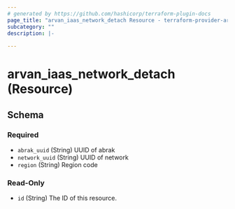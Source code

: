 ```yaml
---
# generated by https://github.com/hashicorp/terraform-plugin-docs
page_title: "arvan_iaas_network_detach Resource - terraform-provider-arvan"
subcategory: ""
description: |-
  
---
```


# arvan_iaas_network_detach (Resource)





<!-- schema generated by tfplugindocs -->
## Schema

### Required

- `abrak_uuid` (String) UUID of abrak
- `network_uuid` (String) UUID of network
- `region` (String) Region code

### Read-Only

- `id` (String) The ID of this resource.



